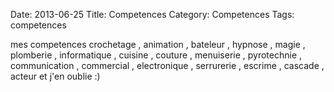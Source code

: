 Date: 2013-06-25
Title: Competences
Category: Competences
Tags: competences

[0]: static/images/bussiereemail.jpg  "Grande Version"
[1]: http://www.facebook.com/bussiere.adrien  "Grande Version"

mes competences crochetage , animation , bateleur , hypnose , magie , plomberie , informatique , cuisine , couture , menuiserie , pyrotechnie , communication , commercial , electronique , serrurerie , escrime , cascade , acteur  et j'en oublie :)


